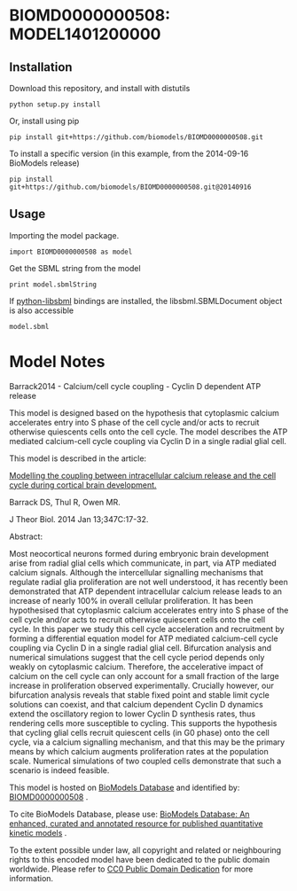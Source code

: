 # BIOMD0000000508: MODEL1401200000

## Installation

Download this repository, and install with distutils

`python setup.py install`

Or, install using pip

`pip install git+https://github.com/biomodels/BIOMD0000000508.git`

To install a specific version (in this example, from the 2014-09-16 BioModels release)

`pip install git+https://github.com/biomodels/BIOMD0000000508.git@20140916`

## Usage

Importing the model package.

`import BIOMD0000000508 as model`

Get the SBML string from the model

`print model.sbmlString`

If [python-libsbml](https://pypi.python.org/pypi/python-libsbml) bindings are
installed, the libsbml.SBMLDocument object is also accessible

`model.sbml`


# Model Notes


Barrack2014 - Calcium/cell cycle coupling - Cyclin D dependent ATP release

This model is designed based on the hypothesis that cytoplasmic calcium
accelerates entry into S phase of the cell cycle and/or acts to recruit
otherwise quiescents cells onto the cell cycle. The model describes the ATP
mediated calcium-cell cycle coupling via Cyclin D in a single radial glial
cell.

This model is described in the article:

[Modelling the coupling between intracellular calcium release and the cell
cycle during cortical brain
development.](http://identifiers.org/pubmed/24434742)

Barrack DS, Thul R, Owen MR.

J Theor Biol. 2014 Jan 13;347C:17-32.

Abstract:

Most neocortical neurons formed during embryonic brain development arise from
radial glial cells which communicate, in part, via ATP mediated calcium
signals. Although the intercellular signalling mechanisms that regulate radial
glia proliferation are not well understood, it has recently been demonstrated
that ATP dependent intracellular calcium release leads to an increase of
nearly 100% in overall cellular proliferation. It has been hypothesised that
cytoplasmic calcium accelerates entry into S phase of the cell cycle and/or
acts to recruit otherwise quiescent cells onto the cell cycle. In this paper
we study this cell cycle acceleration and recruitment by forming a
differential equation model for ATP mediated calcium-cell cycle coupling via
Cyclin D in a single radial glial cell. Bifurcation analysis and numerical
simulations suggest that the cell cycle period depends only weakly on
cytoplasmic calcium. Therefore, the accelerative impact of calcium on the cell
cycle can only account for a small fraction of the large increase in
proliferation observed experimentally. Crucially however, our bifurcation
analysis reveals that stable fixed point and stable limit cycle solutions can
coexist, and that calcium dependent Cyclin D dynamics extend the oscillatory
region to lower Cyclin D synthesis rates, thus rendering cells more
susceptible to cycling. This supports the hypothesis that cycling glial cells
recruit quiescent cells (in G0 phase) onto the cell cycle, via a calcium
signalling mechanism, and that this may be the primary means by which calcium
augments proliferation rates at the population scale. Numerical simulations of
two coupled cells demonstrate that such a scenario is indeed feasible.

This model is hosted on [BioModels Database](http://www.ebi.ac.uk/biomodels/)
and identified by:
[BIOMD0000000508](http://identifiers.org/biomodels.db/BIOMD0000000508) .

To cite BioModels Database, please use: [BioModels Database: An enhanced,
curated and annotated resource for published quantitative kinetic
models](http://identifiers.org/pubmed/20587024) .

To the extent possible under law, all copyright and related or neighbouring
rights to this encoded model have been dedicated to the public domain
worldwide. Please refer to [CC0 Public Domain
Dedication](http://creativecommons.org/publicdomain/zero/1.0/) for more
information.


